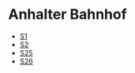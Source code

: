 # Anhalter Bahnhof
* [S1](../lines/S1.md)
* [S2](../lines/S2.md)
* [S25](../lines/S25.md)
* [S26](../lines/S26.md)
